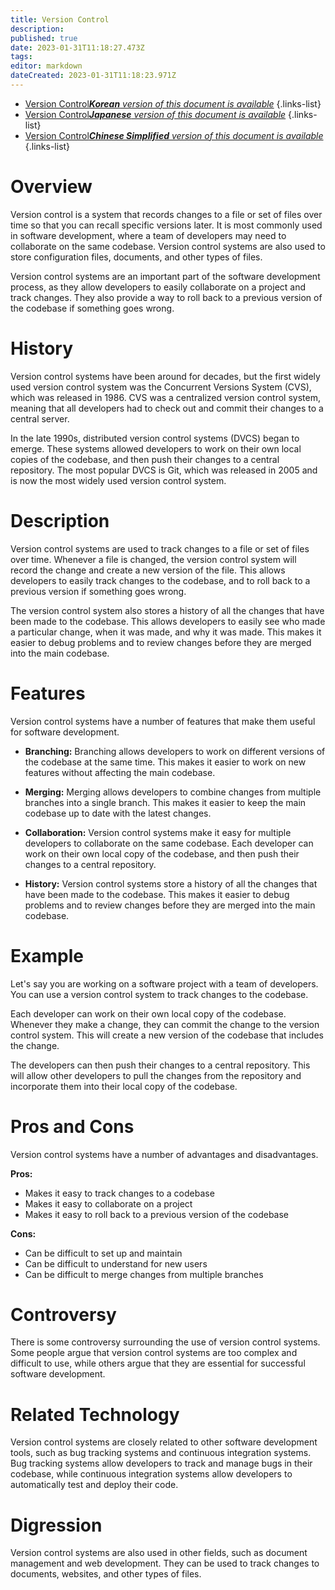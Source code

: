 ```yaml
---
title: Version Control
description: 
published: true
date: 2023-01-31T11:18:27.473Z
tags: 
editor: markdown
dateCreated: 2023-01-31T11:18:23.971Z
---
```


- [Version Control***Korean** version of this document is available*](/ko/Knowledge-base/Dictionary/version-control)
{.links-list}
- [Version Control***Japanese** version of this document is available*](/ja/Knowledge-base/Dictionary/version-control)
{.links-list}
- [Version Control***Chinese Simplified** version of this document is available*](/zh/Knowledge-base/Dictionary/version-control)
{.links-list}


# Overview

Version control is a system that records changes to a file or set of files over time so that you can recall specific versions later. It is most commonly used in software development, where a team of developers may need to collaborate on the same codebase. Version control systems are also used to store configuration files, documents, and other types of files.

Version control systems are an important part of the software development process, as they allow developers to easily collaborate on a project and track changes. They also provide a way to roll back to a previous version of the codebase if something goes wrong.

# History

Version control systems have been around for decades, but the first widely used version control system was the Concurrent Versions System (CVS), which was released in 1986. CVS was a centralized version control system, meaning that all developers had to check out and commit their changes to a central server.

In the late 1990s, distributed version control systems (DVCS) began to emerge. These systems allowed developers to work on their own local copies of the codebase, and then push their changes to a central repository. The most popular DVCS is Git, which was released in 2005 and is now the most widely used version control system.

# Description

Version control systems are used to track changes to a file or set of files over time. Whenever a file is changed, the version control system will record the change and create a new version of the file. This allows developers to easily track changes to the codebase, and to roll back to a previous version if something goes wrong.

The version control system also stores a history of all the changes that have been made to the codebase. This allows developers to easily see who made a particular change, when it was made, and why it was made. This makes it easier to debug problems and to review changes before they are merged into the main codebase.

# Features

Version control systems have a number of features that make them useful for software development.

* **Branching:** Branching allows developers to work on different versions of the codebase at the same time. This makes it easier to work on new features without affecting the main codebase.

* **Merging:** Merging allows developers to combine changes from multiple branches into a single branch. This makes it easier to keep the main codebase up to date with the latest changes.

* **Collaboration:** Version control systems make it easy for multiple developers to collaborate on the same codebase. Each developer can work on their own local copy of the codebase, and then push their changes to a central repository.

* **History:** Version control systems store a history of all the changes that have been made to the codebase. This makes it easier to debug problems and to review changes before they are merged into the main codebase.

# Example

Let's say you are working on a software project with a team of developers. You can use a version control system to track changes to the codebase.

Each developer can work on their own local copy of the codebase. Whenever they make a change, they can commit the change to the version control system. This will create a new version of the codebase that includes the change.

The developers can then push their changes to a central repository. This will allow other developers to pull the changes from the repository and incorporate them into their local copy of the codebase.

# Pros and Cons

Version control systems have a number of advantages and disadvantages.

**Pros:**

* Makes it easy to track changes to a codebase
* Makes it easy to collaborate on a project
* Makes it easy to roll back to a previous version of the codebase

**Cons:**

* Can be difficult to set up and maintain
* Can be difficult to understand for new users
* Can be difficult to merge changes from multiple branches

# Controversy

There is some controversy surrounding the use of version control systems. Some people argue that version control systems are too complex and difficult to use, while others argue that they are essential for successful software development.

# Related Technology

Version control systems are closely related to other software development tools, such as bug tracking systems and continuous integration systems. Bug tracking systems allow developers to track and manage bugs in their codebase, while continuous integration systems allow developers to automatically test and deploy their code.

# Digression

Version control systems are also used in other fields, such as document management and web development. They can be used to track changes to documents, websites, and other types of files.
